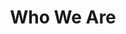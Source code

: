 ---
title: Who We Are
nav_order: 3
parent: Home
is_anchor_child: true
anchor_url: who-we-are
has_children: false
---